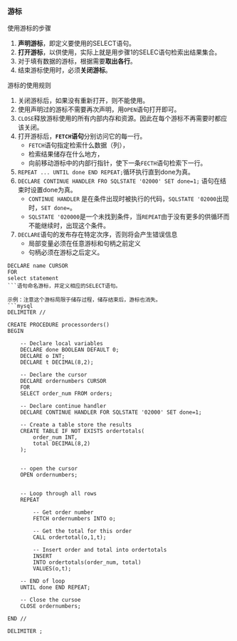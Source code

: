 ### 游标
使用游标的步骤
1. **声明游标**，即定义要使用的SELECT语句。
2. **打开游标**，以供使用，实际上就是用步骤1的SELEC语句检索出结果集合。
3. 对于填有数据的游标，根据需要**取出各行**。
4. 结束游标使用时，必须**关闭游标**。

游标的使用规则
1. 关闭游标后，如果没有重新打开，则不能使用。
2. 使用声明过的游标不需要再次声明，用`OPEN`语句打开即可。
3. `CLOSE`释放游标使用的所有内部内存和资源。因此在每个游标不再需要时都应该关闭。
4. 打开游标后，**`FETCH`语句**分别访问它的每一行。
    - `FETCH`语句指定检索什么数据（列），
    - 检索结果储存在什么地方，
    - 向前移动游标中的内部行指针，使下一条`FECTH`语句检索下一行。
5. `REPEAT ... UNTIL done END REPEAT;`循环执行直到done为真。
6. `DECLARE CONTINUE HANDLER FRO SQLSTATE '02000' SET done=1;` 语句在结束时设置done为真。
    - `CONTINUE HANDLER` 是在条件出现时被执行的代码，`SQLSTATE '02000`出现时，`SET done=`。
    - `SQLSTATE '020000`是一个未找到条件，当`REPEAT`由于没有更多的供循环而不能继续时，出现这个条件。
7. `DECLARE`语句的发布存在特定次序，否则将会产生错误信息
    - 局部变量必须在任意游标和句柄之前定义
    - 句柄必须在游标之后定义。

```mysql 
DECLARE name CURSOR
FOR 
select statement 
```语句命名游标，并定义相应的SELECT语句。

示例：注意这个游标局限于储存过程，储存结束后，游标也消失。
```mysql
DELIMITER //

CREATE PROCEDURE processorders()
BEGIN

    -- Declare local variables
    DECLARE done BOOLEAN DEFAULT 0;
    DECLARE o INT;
    DECLARE t DECIMAL(8,2);

    -- Declare the cursor 
    DECLARE ordernumbers CURSOR
    FOR
    SELECT order_num FROM orders;

    -- Declare continue handler
    DECLARE CONTINUE HANDLER FOR SQLSTATE '02000' SET done=1;

    -- Create a table store the results
    CREATE TABLE IF NOT EXISTS ordertotals(
        order_num INT,
        total DECIMAL(8,2)
    );


    -- open the cursor
    OPEN ordernumbers;


    -- Loop through all rows
    REPEAT 

        -- Get order number
        FETCH ordernumbers INTO o;

        -- Get the total for this order
        CALL ordertotal(o,1,t);

        -- Insert order and total into ordertotals
        INSERT 
        INTO ordertotals(order_num, total)
        VALUES(o,t);

    -- END of loop
    UNTIL done END REPEAT;

    -- Close the cursoe
    CLOSE ordernumbers;

END //

DELIMITER ;
```